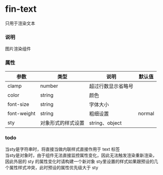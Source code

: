 # fin-text

只用于渲染文本

### 说明

图片渲染组件

### 属性

| 参数          | 类型     | 说明        | 默认值    |
|-------------|--------|-----------|--------|
| clamp       | number | 超过行数显示省略号 |        |
| color       | string | 颜色        |        |
| font-size   | string | 字体大小      |        |
| font-weight | string | 粗细设置      | normal |
| sty  | 对象形式的样式设置          | string、object |   |

### todo

当sty是字符串时，将直接当做内联样式直接作用于 text 标签  
当sty是对象时，由于组件无法直接监控属性变化，因此无法触发渲染重新渲染，因此外层的 sty 的属性变化时请构建一个新对象
sty里设置的样式如果跟预设的几个属性样式冲突，此时预设的属性优先级大于 sty

